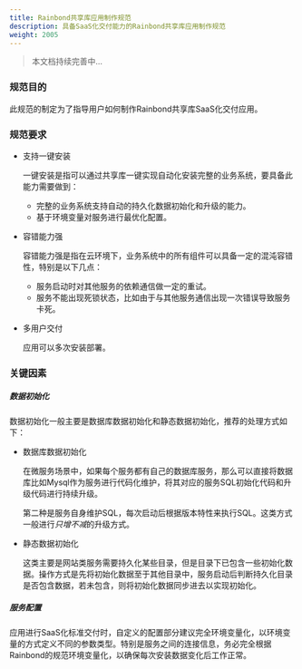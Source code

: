 ```yaml
---
title: Rainbond共享库应用制作规范
description: 具备SaaS化交付能力的Rainbond共享库应用制作规范
weight: 2005
---
```


> 本文档持续完善中...

### 规范目的

此规范的制定为了指导用户如何制作Rainbond共享库SaaS化交付应用。

### 规范要求

* 支持一键安装

  一键安装是指可以通过共享库一键实现自动化安装完整的业务系统，要具备此能力需要做到：

  * 完整的业务系统支持自动的持久化数据初始化和升级的能力。
  * 基于环境变量对服务进行最优化配置。

* 容错能力强

  容错能力强是指在云环境下，业务系统中的所有组件可以具备一定的混沌容错性，特别是以下几点：

  * 服务启动时对其他服务的依赖通信做一定的重试。
  * 服务不能出现死锁状态，比如由于与其他服务通信出现一次错误导致服务卡死。

* 多用户交付

  应用可以多次安装部署。

### 关键因素

##### 数据初始化

数据初始化一般主要是数据库数据初始化和静态数据初始化，推荐的处理方式如下：

* 数据库数据初始化

  在微服务场景中，如果每个服务都有自己的数据库服务，那么可以直接将数据库比如Mysql作为服务进行代码化维护，将其对应的服务SQL初始化代码和升级代码进行持续升级。

  第二种是服务自身维护SQL，每次启动后根据版本特性来执行SQL。这类方式一般进行*只增不减*的升级方式。

* 静态数据初始化

  这类主要是网站类服务需要持久化某些目录，但是目录下已包含一些初始化数据。操作方式是先将初始化数据至于其他目录中，服务启动后判断持久化目录是否包含数据，若未包含，则将初始化数据同步进去以实现初始化。

##### 服务配置

应用进行SaaS化标准交付时，自定义的配置部分建议完全环境变量化，以环境变量的方式定义不同的参数类型。特别是服务之间的连接信息，务必完全根据Rainbond的规范环境变量化，以确保每次安装数据变化后工作正常。



